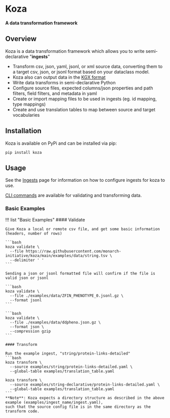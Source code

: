 # Koza 

**A data transformation framework**  

## Overview

Koza is a data transformation framework which allows you to write semi-declarative "**ingests**"

- Transform csv, json, yaml, jsonl, or xml source data, converting them to a target csv, json, or jsonl format based on your dataclass model.  
- Koza also can output data in the <a href="https://github.com/biolink/kgx/blob/master/specification/kgx-format.md#kgx-format-as-tsv" target="_blank">KGX format</a>
- Write data transforms in semi-declarative Python
- Configure source files, expected columns/json properties and path filters, field filters, and metadata in yaml
- Create or import mapping files to be used in ingests (eg. id mapping, type mappings)
- Create and use translation tables to map between source and target vocabularies

## Installation
Koza is available on PyPi and can be installed via pip:
```
pip install koza
```

## Usage

See the [Ingests](./Usage/ingests.md) page for information on how to configure ingests for koza to use.

[CLI commands](./Usage/CLI.md) are available for validating and transforming data.

### Basic Examples

!!! list "Basic Examples"
    #### Validate

    Give Koza a local or remote csv file, and get some basic information (headers, number of rows)

    ```bash
    koza validate \
      --file https://raw.githubusercontent.com/monarch-initiative/koza/main/examples/data/string.tsv \
      --delimiter ' '
    ```

    Sending a json or jsonl formatted file will confirm if the file is valid json or jsonl

    ```bash
    koza validate \
      --file ./examples/data/ZFIN_PHENOTYPE_0.jsonl.gz \
      --format jsonl
    ```

    ```bash
    koza validate \
      --file ./examples/data/ddpheno.json.gz \
      --format json \
      --compression gzip
    ```

    #### Transform

    Run the example ingest, "string/protein-links-detailed"
    ```bash
    koza transform \
      --source examples/string/protein-links-detailed.yaml \
      --global-table examples/translation_table.yaml

    koza transform \
      --source examples/string-declarative/protein-links-detailed.yaml \
      --global-table examples/translation_table.yaml
    ```
    **Note**: Koza expects a directory structure as described in the above example (examples/ingest_name/ingest.yaml),  
    such that the source config file is in the same directory as the transform code.
